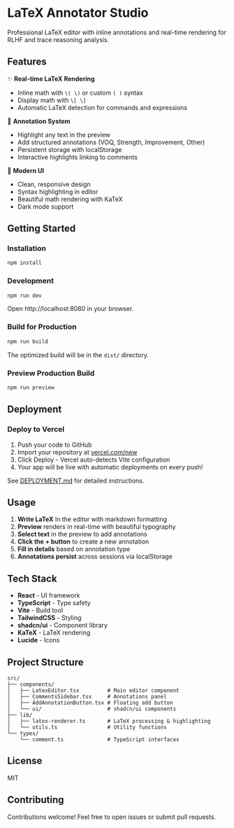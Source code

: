 # LaTeX Annotator Studio

Professional LaTeX editor with inline annotations and real-time rendering for RLHF and trace reasoning analysis.

## Features

✨ **Real-time LaTeX Rendering**
- Inline math with `\( \)` or custom `( )` syntax
- Display math with `\[ \]`
- Automatic LaTeX detection for commands and expressions

📝 **Annotation System**
- Highlight any text in the preview
- Add structured annotations (VOQ, Strength, Improvement, Other)
- Persistent storage with localStorage
- Interactive highlights linking to comments

🎨 **Modern UI**
- Clean, responsive design
- Syntax highlighting in editor
- Beautiful math rendering with KaTeX
- Dark mode support

## Getting Started

### Installation

```bash
npm install
```

### Development

```bash
npm run dev
```

Open http://localhost:8080 in your browser.

### Build for Production

```bash
npm run build
```

The optimized build will be in the `dist/` directory.

### Preview Production Build

```bash
npm run preview
```

## Deployment

### Deploy to Vercel

1. Push your code to GitHub
2. Import your repository at [vercel.com/new](https://vercel.com/new)
3. Click Deploy - Vercel auto-detects Vite configuration
4. Your app will be live with automatic deployments on every push!

See [DEPLOYMENT.md](./DEPLOYMENT.md) for detailed instructions.

## Usage

1. **Write LaTeX** in the editor with markdown formatting
2. **Preview** renders in real-time with beautiful typography
3. **Select text** in the preview to add annotations
4. **Click the + button** to create a new annotation
5. **Fill in details** based on annotation type
6. **Annotations persist** across sessions via localStorage

## Tech Stack

- **React** - UI framework
- **TypeScript** - Type safety
- **Vite** - Build tool
- **TailwindCSS** - Styling
- **shadcn/ui** - Component library
- **KaTeX** - LaTeX rendering
- **Lucide** - Icons

## Project Structure

```
src/
├── components/
│   ├── LatexEditor.tsx         # Main editor component
│   ├── CommentsSidebar.tsx     # Annotations panel
│   ├── AddAnnotationButton.tsx # Floating add button
│   └── ui/                     # shadcn/ui components
├── lib/
│   ├── latex-renderer.ts       # LaTeX processing & highlighting
│   └── utils.ts                # Utility functions
└── types/
    └── comment.ts              # TypeScript interfaces
```

## License

MIT

## Contributing

Contributions welcome! Feel free to open issues or submit pull requests.
